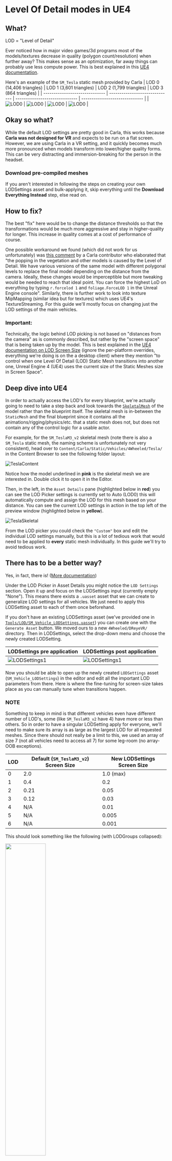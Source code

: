 # Level Of Detail modes in UE4

## What?
LOD = "Level of Detail"

Ever noticed how in major video games/3d programs most of the models/textures decrease in quality (polygon count/resolution) when further away? This makes sense as an optimization, far away things can probably use less compute power. This is best explained in this [UE4 documentation](https://docs.unrealengine.com/4.26/en-US/WorkingWithContent/Types/StaticMeshes/HowTo/AutomaticLODGeneration/). 

Here's an example of the `SM_Tesla` static mesh provided by Carla
| LOD 0 (14,406 triangles)       | LOD 1 (3,601 triangles)        | LOD 2 (1,799 triangles)        | LOD 3 (864 triangles)          |
| ------------------------------ | ------------------------------ | ------------------------------ | ------------------------------ |
| ![LOD0](Figures/LODs/lod0.jpg) | ![LOD0](Figures/LODs/lod1.jpg) | ![LOD0](Figures/LODs/lod2.jpg) | ![LOD0](Figures/LODs/lod3.jpg) |

## Okay so what?
While the default LOD settings are pretty good in Carla, this works because **Carla was not designed for VR** and expects to be run on a flat screen. However, we are using Carla in a VR setting, and it quickly becomes much more pronounced when models transform into lower/higher quality forms. This can be very distracting and immersion-breaking for the person in the headset. 

### Download pre-compiled meshes
If you aren't interested in following the steps on creating your own LODSettings asset and bulk-applying it, skip everything until the **Download Everything Instead** step, else read on. 

## How to fix?
The best "fix" here would be to change the distance thresholds so that the transformations would be much more aggressive and stay in higher-quality for longer. This increase in quality comes at a cost of performance of course. 

One possible workaround we found (which did not work for us unfortunately) was [this comment](https://github.com/carla-simulator/carla/issues/276#issuecomment-374541267) by a Carla contributor who elaborated that "the popping in the vegetation and other models is caused by the Level of Detail. We have various versions of the same model with different polygonal levels to replace the final model depending on the distance from the camera. Ideally, these changes would be imperceptible but more tweaking would be needed to reach that ideal point. You can force the highest LoD on everything by typing `r.forcelod 1` and `foliage.ForceLOD 1` in the Unreal Engine console". Similarly, there is further work to look into texture MipMapping (similar idea but for textures) which uses UE4's TextureStreaming. For this guide we'll mostly focus on changing just the LOD settings of the main vehicles. 

### Important:
Technically, the logic behind LOD picking is not based on "distances from the camera" as is commonly described, but rather by the "screen space" that is being taken up by the model. This is best explained in the [UE4 documentation on LOD Screen Size](https://docs.unrealengine.com/4.26/en-US/WorkingWithContent/Types/StaticMeshes/HowTo/PerPlatformLODScreenSize/) (ignore the per-platform overrides, everything we're doing is on the a desktop client) where they mention "to control when one Level Of Detail (LOD) Static Mesh transitions into another one, Unreal Engine 4 (UE4) uses the current size of the Static Meshes size in Screen Space".

## Deep dive into UE4
In order to actually access the LOD's for every blueprint, we're actually going to need to take a step back and look towards the [`SkeletalMesh`](https://docs.unrealengine.com/4.26/en-US/WorkingWithContent/Types/SkeletalMeshes/) of the model rather than the blueprint itself. The skeletal mesh is in-between the `StaticMesh` and the final blueprint since it contains all the animations/rigging/physics/etc. that a static mesh does not, but does not contain any of the control logic for a usable actor. 

For example, for the `SM_TeslaM3_v2` skeletal mesh (note there is also a `SM_Tesla` static mesh, the naming scheme is unfortunately not very consistent), head over to `Content/Carla/Static/Vehicles/4Wheeled/Tesla/` in the Content Browser to see the following folder layout: 

![TeslaContent](Figures/LODs/tesla_content.jpg)

Notice how the model underlined in **pink** is the skeletal mesh we are interested in. Double click it to open it in the Editor. 

Then, in the left, in the `Asset Details` pane (highlighted below in **red**) you can see the LOD Picker settings is currently set to Auto (LOD0) this will automatically compute and assign the LOD for this mesh based on your distance. You can see the current LOD settings in action in the top left of the preview window (highlighted below in **yellow**).

![TeslaSkeletal](Figures/LODs/tesla_skeletal.jpg)

From the LOD picker you could check the `"Custom"` box and edit the individual LOD settings manually, but this is a lot of tedious work that would need to be applied to **every** static mesh individually. In this guide we'll try to avoid tedious work. 

## There has to be a better way?
Yes, in fact, there is! ([More documentation](https://docs.unrealengine.com/4.26/en-US/AnimatingObjects/SkeletalMeshAnimation/Persona/MeshDetails/))

Under the LOD Picker in Asset Details you might notice the `LOD Settings` section. Open it up and focus on the LODSettings input (currently empty "None"). This means there exists a `.uasset` asset that we can create to generalize LOD settings for all vehicles. We just need to apply this LODSetting asset to each of them once beforehand. 

If you don't have an existing LODSettings asset (we've provided one in [`Tools/LOD/SM_Vehicle_LODSettings.uasset`](Tools/LOD/SM_Vehicle_LODSettings.uasset)) you can create one with the `Generate Asset` button. We moved ours to a new `4Wheeled/DReyeVR/` directory. Then in LODSettings, select the drop-down menu and choose the newly created LODSetting. 

| LODSettings pre application                    | LODSettings post application                    |
| ---------------------------------------------- | ----------------------------------------------- |
| ![LODSettings1](Figures/LODs/lod_settings.jpg) | ![LODSettings1](Figures/LODs/lod_settings2.jpg) |

Now you should be able to open up the newly created `LODSettings` asset (`SM_Vehicle_LODSettings`) in the editor and edit all the important LOD parameters from there. Here is where the fine-tuning for screen-size takes place as you can manually tune when transitions happen. 
### NOTE
Something to keep in mind is that different vehicles even have different number of LOD's, some (like `SM_TeslaM3_v2` have 4) have more or less than others. So in order to have a singular LODSetting apply for everyone, we'll need to make sure its array is as large as the largest LOD for all requested meshes. Since there should not really be a limit to this, we used an array of size 7 (not all vehicles need to access all 7) for some leg-room (no array-OOB exceptions). 

| LOD | Default (`SM_TeslaM3_v2`) Screen Size | New LODSettings Screen Size |
| --- | ------------------------------------- | --------------------------- |
| 0   | 2.0                                   | 1.0 (max)                   |
| 1   | 0.4                                   | 0.2                         |
| 2   | 0.21                                  | 0.05                        |
| 3   | 0.12                                  | 0.03                        |
| 4   | N/A                                   | 0.01                        |
| 5   | N/A                                   | 0.005                       |
| 6   | N/A                                   | 0.001                       |

This should look something like the following (with LODGroups collapsed):

<img src="Figures/LODs/lod_settings_editor.jpg" width=50%>

Theoretically we should be able to have this class completely in C++ since it is a [`USkeletalMeshLODSettings`](https://docs.unrealengine.com/4.26/en-US/API/Runtime/Engine/Engine/USkeletalMeshLODSettings/) class. But it is fairly low on the priority list. 

## Okay now what?
Now we can edit our `SM_Vehicle_LODSettings.uasset` file and all the LOD settings for our `SM_TeslaM3_v2` should respect it. This is great! 
- Note sometimes the mesh will use cached LOD's to force regeneration click the `Regenerate` button in the `SM_TeslaM3_v2` editor window in `LODSettings`. This shouldn't be a problem on the next `make launch` of the editor.

Now it would be great to apply this `SM_Vehicle_LODSettings.uasset` to all the static meshes at once right? Turns out we can do this with a [bulk-edit-via-property-matrix](https://docs.unrealengine.com/4.26/en-US/Basics/UI/PropertyMatrix/)

The steps we recommend are as follows:
1. Go to the `4Wheeled/` directory in the content browser
2. In the bottom right (View Options) uncheck the `Folders` option
3. In the top left click the `Filters` and check the `SkeletalMesh` option
   - Now you should see this (notice all pink underlined):
	![AllSkeletalMeshes](Figures/LODs/all_skeletal_meshes.jpg)
4. Now select all the meshes **EXCEPT for the following** 
	- Windows:
       1. SM_Cybertruck_v2
       2. SM_ETron
	- Linux:
       1. SK_Charger2020
       2. SK_ChargetCop
       3. SK_lincolnv5
       4. SK_MercedesCCC
	![AllSkeletalMeshesSelected](Figures/LODs/all_skeletal_meshes_selected.jpg)
	- We are still unsure why, but these particular vehicles cause a segmentation fault (something to do with their vertex makeup) upon this application. You will need to manually set the LOD parameters for individual custom LOD's for each of them (ie. do NOT use the `SM_Vehicle_LODSettings.uasset` at all)
5. Right click any of the highlighted vehicles -> `Asset Actions` -> `Bulk Edit via Property Matrix`
	![BulkEditMatrix](Figures/LODs/bulk_edit_matrix.jpg)
6. In the `Bulk Edit` window that opens up, verify all the correct skeletal meshes on the left, then in `LODSettings` on the right, click the 3x3 grid icon (Pick asset) and choose the newly created `SM_Vehicle_LODSettings.uasset` asset. 
   1. To apply this to all the selected skeletal meshes, go to the top bar -> `File` -> `Save`
   2. The end result should look something like this:
	![BulkEdit](Figures/LODs/bulk_edit.jpg)

As mentioned in step 4, some particular vehicles cause a seg-fault after giving them this `LODSettings`. We are still investigating why exactly but for now its safer to just manually go into each vehicle and tune the individual `LOD` settings after checking `Custom` and seeing the `LOD0`, `LOD1`, `LOD2`, ... etc. options. 

## Finished
Now, all the static meshes (with some exceptions) will respect any changes made to `SM_Vehicle_LODSettings.uasset` automatically, so you won't have to reapply the settings each time you want to make a change to the LODSettings asset, just make the change.

Also, if something unfortunate happens and one of your skeletal meshes gets corrupted (its happened to us), then its fairly simple to reclone a `Carla 0.9.13` build, run the `Update.sh` script and copy over the old (new) static meshes to replace the ones in your existing project. 

## Download everything instead
Option 1: (use our script)
```bash
cd DReyeVR/Tools/LOD/
# installing on Linux
./install_LOD.sh /PATH/TO/CARLA Linux
# installing on Windows
./install_LOD.sh /PATH/TO/CARLA Windows
# installing Original (reset all changes)
./install_LOD.sh /PATH/TO/CARLA Original
```
Option 2: (manually)
- Follow these simple steps:
  1. Download all the static meshes from this link ([Linux](https://drive.google.com/file/d/1OqDOCAflENnXvbJCogBEmRhHQpEF1aKE/view) or [Windows](https://drive.google.com/file/d/191tiK25MJ9C7-5Q1-sHt1mp4_EaefjqM/view)) 
  2. Extract all files 
  3. Copy files to the following directories

These are the important skeleton meshes and directories
```bash
Unreal/CarlaUE4/Content/Carla/Static/Vehicles/4Wheeled/Toyota_Prius/Vh_Car_ToyotaPrius_Rig.uasset
Unreal/CarlaUE4/Content/Carla/Static/Vehicles/4Wheeled/AudiA2_/SK_AudiA2.uasset
Unreal/CarlaUE4/Content/Carla/Static/Vehicles/4Wheeled/BmwGranTourer/SK_BMWGranTourer.uasset
Unreal/CarlaUE4/Content/Carla/Static/Vehicles/4Wheeled/BmwIsetta/SK_BMWIsetta.uasset
Unreal/CarlaUE4/Content/Carla/Static/Vehicles/4Wheeled/CarlaCola/SK_CarlaCola.uasset
Unreal/CarlaUE4/Content/Carla/Static/Vehicles/4Wheeled/DodgeCharger2020/SK_Charger2020.uasset
Unreal/CarlaUE4/Content/Carla/Static/Vehicles/4Wheeled/DodgeCharger2020/ChargerCop/SK_ChargerCop.uasset
Unreal/CarlaUE4/Content/Carla/Static/Vehicles/4Wheeled/Chevrolet/SK_ChevroletImpala.uasset
Unreal/CarlaUE4/Content/Carla/Static/Vehicles/4Wheeled/Citroen/SK_Citroen_C3.uasset
Unreal/CarlaUE4/Content/Carla/Static/Vehicles/4Wheeled/Jeep/SK_JeepWranglerRubicon.uasset
Unreal/CarlaUE4/Content/Carla/Static/Vehicles/4Wheeled/LincolnMKZ2020/SK_lincolnv5.uasset
Unreal/CarlaUE4/Content/Carla/Static/Vehicles/4Wheeled/Mercedes/SK_MercedesBenzCoupeC.uasset
Unreal/CarlaUE4/Content/Carla/Static/Vehicles/4Wheeled/MercedesCCC/SK_MercedesCCC.uasset
Unreal/CarlaUE4/Content/Carla/Static/Vehicles/4Wheeled/MIni/SK_MiniCooperS.uasset
Unreal/CarlaUE4/Content/Carla/Static/Vehicles/4Wheeled/Mustang/SK_Mustang_OLD.uasset
Unreal/CarlaUE4/Content/Carla/Static/Vehicles/4Wheeled/Nissan_Micra/SK_NissanMicra.uasset
Unreal/CarlaUE4/Content/Carla/Static/Vehicles/4Wheeled/Nissan_Patrol/SK_NissanPatrolST.uasset
Unreal/CarlaUE4/Content/Carla/Static/Vehicles/4Wheeled/Leon/SK_SeatLeon.uasset
Unreal/CarlaUE4/Content/Carla/Static/Vehicles/4Wheeled/AudiTT/SM_AudiTT_v1.uasset
Unreal/CarlaUE4/Content/Carla/Static/Vehicles/4Wheeled/DodgeCharge/SM_Charger_v2.uasset
Unreal/CarlaUE4/Content/Carla/Static/Vehicles/4Wheeled/Chevrolet/SM_Chevrolet_v2.uasset
Unreal/CarlaUE4/Content/Carla/Static/Vehicles/4Wheeled/Cybertruck/SM_Cybertruck_v2.uasset
Unreal/CarlaUE4/Content/Carla/Static/Vehicles/4Wheeled/AudiETron/SM_Etron.uasset
Unreal/CarlaUE4/Content/Carla/Static/Vehicles/4Wheeled/LincolnMKZ2017/SM_Lincoln_v2.uasset
Unreal/CarlaUE4/Content/Carla/Static/Vehicles/4Wheeled/Mustang/SM_Mustang_v2.uasset
Unreal/CarlaUE4/Content/Carla/Static/Vehicles/4Wheeled/Tesla/SM_TeslaM3_v2.uasset
Unreal/CarlaUE4/Content/Carla/Static/Vehicles/4Wheeled/Truck/SM_TestTruck.uasset
Unreal/CarlaUE4/Content/Carla/Static/Vehicles/4Wheeled/VolkswagenT2/SM_Van_v2.uasset
```

### NOTE: Sometimes there are still segfaults with these LOD's on different machines. 
For example, the `SM_Cybertruck_v2` and `SM_Etron` skeletal meshes cause seg-faults on Windows, but not on Linux. 
- In order to check which ones cause the segfault, open all the skeletal meshes in `4Wheeled` one by one (or select them all) and replace them with the original skeleton meshes. 
- Note, we've provided the original models [here](https://drive.google.com/file/d/1Vc4e43xZuXOJF_3-r3n3QU-yE5sjiAfw/view) which you can use to replace any broken skeletons
  - But ideally our Windows/Linux downloads should work on those platforms. Summary of broken skeleton mesh:
    - Windows:
      - SM_Cybertruck_v2
      - SM_Etron
    - Linux:
      - SK_Charger2020
      - SK_ChargerCop
      - SK_lincolnv5
      - SK_MercedesCCC
